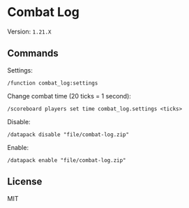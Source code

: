 # Combat Log

Version: `1.21.X`

## Commands

Settings:

```mcfunction
/function combat_log:settings
```

Change combat time (20 ticks = 1 second):

```mcfunction
/scoreboard players set time combat_log.settings <ticks>
```

Disable:

```mcfunction
/datapack disable "file/combat-log.zip"
```

Enable:

```mcfunction
/datapack enable "file/combat-log.zip"
```

## License

MIT